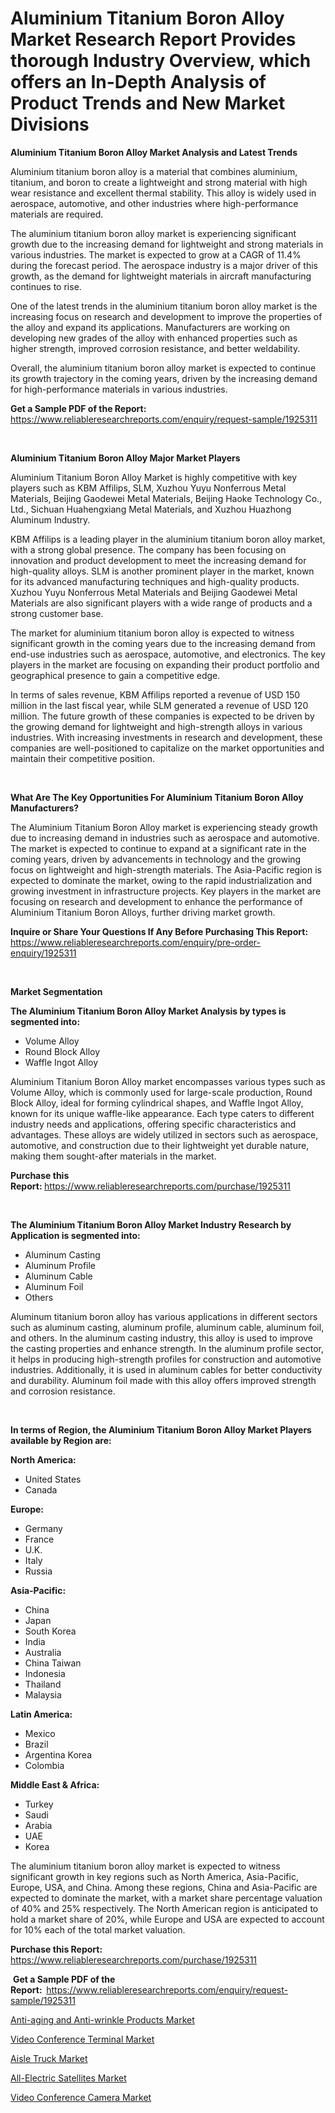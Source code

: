 <p><h1>Aluminium Titanium Boron Alloy Market Research Report Provides thorough Industry Overview, which offers an In-Depth Analysis of Product Trends and New Market Divisions</h1></p><p><strong>Aluminium Titanium Boron Alloy Market Analysis and Latest Trends</strong></p>
<p><p>Aluminium titanium boron alloy is a material that combines aluminium, titanium, and boron to create a lightweight and strong material with high wear resistance and excellent thermal stability. This alloy is widely used in aerospace, automotive, and other industries where high-performance materials are required.</p><p>The aluminium titanium boron alloy market is experiencing significant growth due to the increasing demand for lightweight and strong materials in various industries. The market is expected to grow at a CAGR of 11.4% during the forecast period. The aerospace industry is a major driver of this growth, as the demand for lightweight materials in aircraft manufacturing continues to rise.</p><p>One of the latest trends in the aluminium titanium boron alloy market is the increasing focus on research and development to improve the properties of the alloy and expand its applications. Manufacturers are working on developing new grades of the alloy with enhanced properties such as higher strength, improved corrosion resistance, and better weldability.</p><p>Overall, the aluminium titanium boron alloy market is expected to continue its growth trajectory in the coming years, driven by the increasing demand for high-performance materials in various industries.</p></p>
<p><strong>Get a Sample PDF of the Report:&nbsp;</strong> <a href="https://www.reliableresearchreports.com/enquiry/request-sample/1925311">https://www.reliableresearchreports.com/enquiry/request-sample/1925311</a></p>
<p>&nbsp;</p>
<p><strong>Aluminium Titanium Boron Alloy Major Market Players</strong></p>
<p><p>Aluminium Titanium Boron Alloy Market is highly competitive with key players such as KBM Affilips, SLM, Xuzhou Yuyu Nonferrous Metal Materials, Beijing Gaodewei Metal Materials, Beijing Haoke Technology Co., Ltd., Sichuan Huahengxiang Metal Materials, and Xuzhou Huazhong Aluminum Industry.</p><p>KBM Affilips is a leading player in the aluminium titanium boron alloy market, with a strong global presence. The company has been focusing on innovation and product development to meet the increasing demand for high-quality alloys. SLM is another prominent player in the market, known for its advanced manufacturing techniques and high-quality products. Xuzhou Yuyu Nonferrous Metal Materials and Beijing Gaodewei Metal Materials are also significant players with a wide range of products and a strong customer base.</p><p>The market for aluminium titanium boron alloy is expected to witness significant growth in the coming years due to the increasing demand from end-use industries such as aerospace, automotive, and electronics. The key players in the market are focusing on expanding their product portfolio and geographical presence to gain a competitive edge.</p><p>In terms of sales revenue, KBM Affilips reported a revenue of USD 150 million in the last fiscal year, while SLM generated a revenue of USD 120 million. The future growth of these companies is expected to be driven by the growing demand for lightweight and high-strength alloys in various industries. With increasing investments in research and development, these companies are well-positioned to capitalize on the market opportunities and maintain their competitive position.</p></p>
<p>&nbsp;</p>
<p><strong>What Are The Key Opportunities For Aluminium Titanium Boron Alloy Manufacturers?</strong></p>
<p><p>The Aluminium Titanium Boron Alloy market is experiencing steady growth due to increasing demand in industries such as aerospace and automotive. The market is expected to continue to expand at a significant rate in the coming years, driven by advancements in technology and the growing focus on lightweight and high-strength materials. The Asia-Pacific region is expected to dominate the market, owing to the rapid industrialization and growing investment in infrastructure projects. Key players in the market are focusing on research and development to enhance the performance of Aluminium Titanium Boron Alloys, further driving market growth.</p></p>
<p><strong>Inquire or Share Your Questions If Any Before Purchasing This Report:</strong> <a href="https://www.reliableresearchreports.com/enquiry/pre-order-enquiry/1925311">https://www.reliableresearchreports.com/enquiry/pre-order-enquiry/1925311</a></p>
<p>&nbsp;</p>
<p><strong>Market Segmentation</strong></p>
<p><strong>The Aluminium Titanium Boron Alloy Market Analysis by types is segmented into:</strong></p>
<p><ul><li>Volume Alloy</li><li>Round Block Alloy</li><li>Waffle Ingot Alloy</li></ul></p>
<p><p>Aluminium Titanium Boron Alloy market encompasses various types such as Volume Alloy, which is commonly used for large-scale production, Round Block Alloy, ideal for forming cylindrical shapes, and Waffle Ingot Alloy, known for its unique waffle-like appearance. Each type caters to different industry needs and applications, offering specific characteristics and advantages. These alloys are widely utilized in sectors such as aerospace, automotive, and construction due to their lightweight yet durable nature, making them sought-after materials in the market.</p></p>
<p><strong>Purchase this Report:&nbsp;</strong><a href="https://www.reliableresearchreports.com/purchase/1925311">https://www.reliableresearchreports.com/purchase/1925311</a></p>
<p>&nbsp;</p>
<p><strong>The Aluminium Titanium Boron Alloy Market Industry Research by Application is segmented into:</strong></p>
<p><ul><li>Aluminum Casting</li><li>Aluminum Profile</li><li>Aluminum Cable</li><li>Aluminum Foil</li><li>Others</li></ul></p>
<p><p>Aluminum titanium boron alloy has various applications in different sectors such as aluminum casting, aluminum profile, aluminum cable, aluminum foil, and others. In the aluminum casting industry, this alloy is used to improve the casting properties and enhance strength. In the aluminum profile sector, it helps in producing high-strength profiles for construction and automotive industries. Additionally, it is used in aluminum cables for better conductivity and durability. Aluminum foil made with this alloy offers improved strength and corrosion resistance.</p></p>
<p>&nbsp;</p>
<p><strong>In terms of Region, the Aluminium Titanium Boron Alloy Market Players available by Region are:</strong></p>
<p>
    <p> <strong> North America: </strong>
        <ul>
            <li>United States</li>
            <li>Canada</li>
        </ul>
        </p> 
    <p> <strong> Europe: </strong>
        <ul>
            <li>Germany</li>
            <li>France</li>
            <li>U.K.</li>
            <li>Italy</li>
            <li>Russia</li>
        </ul>
        </p> 
    <p> <strong> Asia-Pacific: </strong>
        <ul>
            <li>China</li>
            <li>Japan</li>
            <li>South Korea</li>
            <li>India</li>
            <li>Australia</li>
            <li>China Taiwan</li>
            <li>Indonesia</li>
            <li>Thailand</li>
            <li>Malaysia</li>
        </ul>
        </p> 
    <p> <strong> Latin America: </strong>
        <ul>
            <li>Mexico</li>
            <li>Brazil</li>
            <li>Argentina Korea</li>
            <li>Colombia</li>
        </ul>
        </p> 
    <p> <strong> Middle East & Africa: </strong>
        <ul>
            <li>Turkey</li>
            <li>Saudi</li>
            <li>Arabia</li>
            <li>UAE</li>
            <li>Korea</li>
        </ul>
    </p>
    </p>
<p><p>The aluminium titanium boron alloy market is expected to witness significant growth in key regions such as North America, Asia-Pacific, Europe, USA, and China. Among these regions, China and Asia-Pacific are expected to dominate the market, with a market share percentage valuation of 40% and 25% respectively. The North American region is anticipated to hold a market share of 20%, while Europe and USA are expected to account for 10% each of the total market valuation.</p></p>
<p><strong>Purchase this Report: </strong><a href="https://www.reliableresearchreports.com/purchase/1925311">https://www.reliableresearchreports.com/purchase/1925311</a></p>
<p>&nbsp;<strong>Get a Sample PDF of the Report:&nbsp;&nbsp;</strong><a href="https://www.reliableresearchreports.com/enquiry/request-sample/1925311">https://www.reliableresearchreports.com/enquiry/request-sample/1925311</a></p>
<p><strong></strong></p>
<p><p><a href="https://frill-swim-3cd.notion.site/Anti-aging-and-Anti-wrinkle-Products-Market-Size-and-Examines-its-Market-Scope-with-a-Primary-Focu-b190424ad16f4493a4465fbe5e7a70e2">Anti-aging and Anti-wrinkle Products Market</a></p><p><a href="https://view.publitas.com/reportprime-1/video-conference-terminal-market-provides-detailed-segmentation-of-this-market-based-on-type-application-and-region-and-forecast-for-the-period-from-2024-2031/">Video Conference Terminal Market</a></p><p><a href="https://gentle-editor-9db.notion.site/Aisle-Truck-Market-Size-2024-2031-Global-Industrial-Analysis-Key-Geographical-Regions-Market-Sha-7f2197c3dc1a4e3792f36dfcc983bc5b">Aisle Truck Market</a></p><p><a href="https://cautious-neon-760.notion.site/All-Electric-Satellites-Market-with-the-goal-of-estimating-the-market-size-and-future-growth-potenti-e0eac174a6194a029dc3d35c1b308397">All-Electric Satellites Market</a></p><p><a href="https://view.publitas.com/reportprime-1/video-conference-camera-market-size-global-industry-overview-market-segmentation-and-forecast-2024-to-2031/">Video Conference Camera Market</a></p></p>